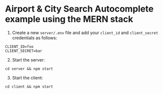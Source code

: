 # Airport & City Search Autocomplete example using the MERN stack

1. Create a new `server/.env` file and add your `client_id` and `client_secret` credentials as follows:

```
CLIENT_ID=foo
CLIENT_SECRET=bar
```

2. Start the server:

```
cd server && npm start
```

3. Start the client:

```
cd client && npm start
```


